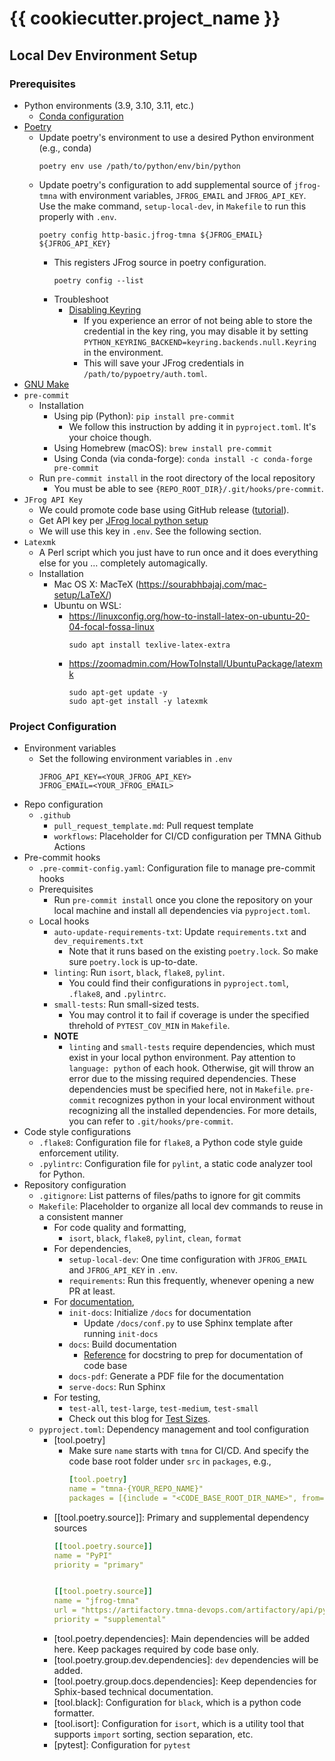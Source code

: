 # {{ cookiecutter.project_name }}

## Local Dev Environment Setup

### Prerequisites

- Python environments (3.9, 3.10, 3.11, etc.)
  - [Conda configuration](https://toyota.atlassian.net/wiki/spaces/SDS/pages/503650976/Python+Local+Dev+Environment#Conda)
- [Poetry](https://toyota.atlassian.net/wiki/spaces/SDS/pages/503650976/Python+Local+Dev+Environment#Poetry)
  - Update poetry's environment to use a desired Python environment (e.g., conda)
    ```shell
    poetry env use /path/to/python/env/bin/python    
    ```
  - Update poetry's configuration to add supplemental source of `jfrog-tmna` with environment variables, `JFROG_EMAIL` and `JFROG_API_KEY`. Use the make command, `setup-local-dev`, in `Makefile` to run this properly with `.env`.
    ```shell
    poetry config http-basic.jfrog-tmna ${JFROG_EMAIL} ${JFROG_API_KEY}
    ```
    - This registers JFrog source in poetry configuration.
      ```shell
      poetry config --list
      ```
    - Troubleshoot
      - [Disabling Keyring](https://pypi.org/project/keyring/)
        - If you experience an error of not being able to store the credential in the key ring, you may disable it by setting `PYTHON_KEYRING_BACKEND=keyring.backends.null.Keyring` in the environment.
        - This will save your JFrog credentials in `/path/to/pypoetry/auth.toml`.
- [GNU Make](https://toyota.atlassian.net/wiki/x/YR9aIQ)
- `pre-commit`
  - Installation
    - Using pip (Python): `pip install pre-commit`
      - We follow this instruction by adding it in `pyproject.toml`. It's your choice though.
    - Using Homebrew (macOS): `brew install pre-commit`
    - Using Conda (via conda-forge): `conda install -c conda-forge pre-commit`
  - Run `pre-commit install` in the root directory of the local repository
    - You must be able to see `{REPO_ROOT_DIR}/.git/hooks/pre-commit`.
- `JFrog API Key`
  - We could promote code base using GitHub release ([tutorial](https://chofer.cloud.toyota.com/docs/default/Component/developer-platform-guides/building-and-deploying/xlr-promote-ci-builds/#promote-using-github-releases)).
  - Get API key per [JFrog local python setup](https://chofer.cloud.toyota.com/docs/default/component/developer-platform-guides/building-and-deploying/local-python-setup/)
  - We will use this key in `.env`. See the following section.
- `Latexmk`
  - A Perl script which you just have to run once and it does everything else for you … completely automagically.
  - Installation
    - Mac OS X: MacTeX (https://sourabhbajaj.com/mac-setup/LaTeX/)
    - Ubuntu on WSL:
        - https://linuxconfig.org/how-to-install-latex-on-ubuntu-20-04-focal-fossa-linux
          ```shell
          sudo apt install texlive-latex-extra
          ```
        - https://zoomadmin.com/HowToInstall/UbuntuPackage/latexmk
          ```shell
          sudo apt-get update -y
          sudo apt-get install -y latexmk
          ```

### Project Configuration

- Environment variables
  - Set the following environment variables in `.env`
    ```
    JFROG_API_KEY=<YOUR_JFROG_API_KEY>
    JFROG_EMAIL=<YOUR_JFROG_EMAIL>
    ```
- Repo configuration
  - `.github`
    - `pull_request_template.md`: Pull request template
    - `workflows`: Placeholder for CI/CD configuration per TMNA Github Actions
- Pre-commit hooks    
  - `.pre-commit-config.yaml`: Configuration file to manage pre-commit hooks
  - Prerequisites
    - Run `pre-commit install` once you clone the repository on your local machine and install all dependencies via `pyproject.toml`.
  - Local hooks
    - `auto-update-requirements-txt`: Update `requirements.txt` and `dev_requirements.txt`
      - Note that it runs based on the existing `poetry.lock`. So make sure `poetry.lock` is up-to-date.
    - `linting`: Run `isort`, `black`, `flake8`, `pylint`.
      - You could find their configurations in `pyproject.toml`, `.flake8`, and `.pylintrc`.
    - `small-tests`: Run small-sized tests.
      - You may control it to fail if coverage is under the specified threhold of `PYTEST_COV_MIN` in `Makefile`.
    - **NOTE**
      - `linting` and `small-tests` require dependencies, which must exist in your local python environment. Pay attention to `language: python` of each hook. Otherwise, git will throw an error due to the missing required dependencies. These dependencies must be specified here, not in `Makefile`. `pre-commit` recognizes python in your local environment without recognizing all the installed dependencies. For more details, you can refer to `.git/hooks/pre-commit`.
- Code style configurations
  - `.flake8`: Configuration file for `flake8`, a Python code style guide enforcement utility.
  - `.pylintrc`: Configuration file for `pylint`, a static code analyzer tool for Python.
- Repository configuration
  - `.gitignore`: List patterns of files/paths to ignore for git commits
  - `Makefile`: Placeholder to organize all local dev commands to reuse in a consistent manner
    - For code quality and formatting,
      - `isort`, `black`, `flake8`, `pylint`, `clean`, `format`
    - For dependencies,
      - `setup-local-dev`: One time configuration with `JFROG_EMAIL` and `JFROG_API_KEY` in `.env`.
      - `requirements`: Run this frequently, whenever opening a new PR at least.
    - For [documentation](https://toyota.atlassian.net/wiki/x/QAJhHw),
      - `init-docs`: Initialize `/docs` for documentation
        - Update `/docs/conf.py` to use Sphinx template after running `init-docs`
      - `docs`: Build documentation
        - [Reference](https://www.sphinx-doc.org/en/master/_downloads/1db87291c47cdf2a82cc635794bf6c44/example_google.py) for docstring to prep for documentation of code base
      - `docs-pdf`: Generate a PDF file for the documentation
      - `serve-docs`: Run Sphinx 
    - For testing,
      - `test-all`, `test-large`, `test-medium`, `test-small`
      - Check out this blog for [Test Sizes](https://testing.googleblog.com/2010/12/test-sizes.html).
  - `pyproject.toml`: Dependency management and tool configuration
    - [tool.poetry]
      - Make sure `name` starts with `tmna` for CI/CD. And specify the code base root folder under `src` in `packages`, e.g.,
        ```yaml
        [tool.poetry]
        name = "tmna-{YOUR_REPO_NAME}"
        packages = [{include = "<CODE_BASE_ROOT_DIR_NAME>", from="src"}]
        ```
    - [[tool.poetry.source]]: Primary and supplemental dependency sources
        ```yaml
        [[tool.poetry.source]]
        name = "PyPI"
        priority = "primary"


        [[tool.poetry.source]]
        name = "jfrog-tmna"
        url = "https://artifactory.tmna-devops.com/artifactory/api/pypi/pypi-dev/simple"
        priority = "supplemental"
        ```
    - [tool.poetry.dependencies]: Main dependencies will be added here. Keep packages required by code base only.
    - [tool.poetry.group.dev.dependencies]: `dev` dependencies will be added.
    - [tool.poetry.group.docs.dependencies]: Keep dependencies for Sphix-based technical documentation.
    - [tool.black]: Configuration for `black`, which is a python code formatter.
    - [tool.isort]: Configuration for `isort`, which is a utility tool that supports `import` sorting, section separation, etc.
    - [pytest]: Configuration for `pytest`
